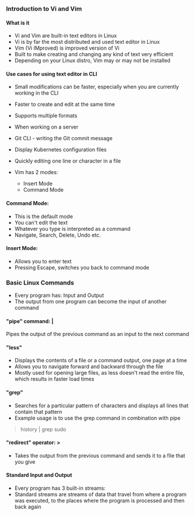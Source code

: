 ### Introduction to Vi and Vim

#### What is it
* Vi and Vim are built-in text editors in Linux
* Vi is by far the most distributed and used text editor in Linux
* Vim (Vi IMproved) is improved version of Vi
* Built to make creating and changing any kind of text very efficient
* Depending on your Linux distro, Vim may or may not be installed

#### Use cases for using text editor in CLI
* Small modifications can be faster, especially when you are currently working in the CLI
* Faster to create and edit at the same time
* Supports multiple formats
* When working on a server
* Git CLI - writing the Git commit message
* Display Kubernetes configuration files
* Quickly editing one line or character in a file

* Vim has 2 modes:
    * Insert Mode
    * Command Mode

#### Command Mode:
* This is the default mode
* You can't edit the text
* Whatever you type is interpreted as a command
* Navigate, Search, Delete, Undo etc.

#### Insert Mode:
* Allows you to enter text
* Pressing Escape, switches you back to command mode

### Basic Linux Commands
* Every program has: Input and Output
* The output from one program can become the input of another command

#### "pipe" command: |
Pipes the output of the previous command as an input to the next command

#### "less"
* Displays the contents of a file or a command output, one page at a time
* Allows you to navigate forward and backward through the file
* Mostly used for opening large files, as less doesn't read the entire file, which results in faster load times

#### "grep"
* Searches for a particular pattern of characters and displays all lines that contain that pattern
* Example usage is to use the grep command in combination with pipe
> history | grep sudo

#### "redirect" operator: >
* Takes the output from the previous command and sends it to a file that you give

#### Standard Input and Output
* Every program has 3 built-in streams:
* Standard streams are streams of data that travel from where a program was executed, to the places where the program is processed and then back again





